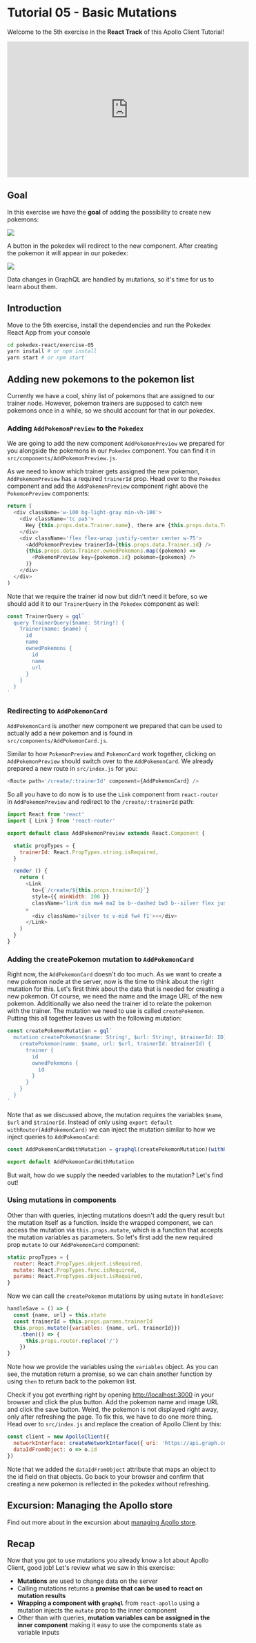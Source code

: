 # Tutorial 05 - Basic Mutations

Welcome to the 5th exercise in the **React Track** of this Apollo Client Tutorial!

<iframe width="560" height="315" src="https://www.youtube.com/embed/ZXvBmA-hKwc" frameborder="0" allowfullscreen></iframe>

## Goal

In this exercise we have the **goal** of adding the possibility to create new pokemons:

![](../images/react-exercise-05-addpokemon.png)

A button in the pokedex will redirect to the new component. After creating the pokemon it will appear in our pokedex:

![](../images/react-exercise-05-pokedex.png)

Data changes in GraphQL are handled by mutations, so it's time for us to learn about them.

## Introduction

Move to the 5th exercise, install the dependencies and run the Pokedex React App from your console

```sh
cd pokedex-react/exercise-05
yarn install # or npm install
yarn start # or npm start
```

## Adding new pokemons to the pokemon list

Currently we have a cool, shiny list of pokemons that are assigned to our trainer node. However, pokemon trainers are supposed to catch new pokemons once in a while, so we should account for that in our pokedex.

### Adding `AddPokemonPreview` to the `Pokedex`

We are going to add the new component `AddPokemonPreview` we prepared for you alongside the pokemons in our `Pokedex` component. You can find it in `src/components/AddPokemonPreview.js`.

As we need to know which trainer gets assigned the new pokemon, `AddPokemonPreview` has a required `trainerId` prop. Head over to the `Pokedex` component and add the `AddPokemonPreview` component right above the `PokemonPreview` components:

```js@src/components/PokemonPreview.js
return (
  <div className='w-100 bg-light-gray min-vh-100'>
    <div className='tc pa5'>
      Hey {this.props.data.Trainer.name}, there are {this.props.data.Trainer.ownedPokemons.length} Pokemons in your pokedex
    </div>
    <div className='flex flex-wrap justify-center center w-75'>
      <AddPokemonPreview trainerId={this.props.data.Trainer.id} />
      {this.props.data.Trainer.ownedPokemons.map((pokemon) =>
        <PokemonPreview key={pokemon.id} pokemon={pokemon} />
      )}
    </div>
  </div>
)
```

Note that we require the trainer id now but didn't need it before, so we should add it to our `TrainerQuery` in the `Pokedex` component as well:

```js@src/components/Pokedex.js
const TrainerQuery = gql`
  query TrainerQuery($name: String!) {
    Trainer(name: $name) {
      id
      name
      ownedPokemons {
        id
        name
        url
      }
    }
  }
`
```

### Redirecting to `AddPokemonCard`

`AddPokemonCard` is another new component we prepared that can be used to actually add a new pokemon and is found in `src/components/AddPokemonCard.js`.

Similar to how `PokemonPreview` and `PokemonCard` work together, clicking on `AddPokemonPreview` should switch over to the `AddPokemonCard`. We already prepared a new route in `src/index.js` for you:

```js
<Route path='/create/:trainerId' component={AddPokemonCard} />
```

So all you have to do now is to use the `Link` component from `react-router` in `AddPokemonPreview` and redirect to the `/create/:trainerId` path:

```js@src/index.js
import React from 'react'
import { Link } from 'react-router'

export default class AddPokemonPreview extends React.Component {

  static propTypes = {
    trainerId: React.PropTypes.string.isRequired,
  }

  render () {
    return (
      <Link
        to={`/create/${this.props.trainerId}`}
        style={{ minWidth: 200 }}
        className='link dim mw4 ma2 ba b--dashed bw3 b--silver flex justify-center items-center'
      >
        <div className='silver tc v-mid fw4 f1'>+</div>
      </Link>
    )
  }
}
```

### Adding the createPokemon mutation to `AddPokemonCard`

Right now, the `AddPokemonCard` doesn't do too much. As we want to create a new pokemon node at the server, now is the time to think about the right mutation for this. Let's first think about the data that is needed for creating a new pokemon. Of course, we need the name and the image URL of the new pokemon. Additionally we also need the trainer id to relate the pokemon with the trainer. The mutation we need to use is called `createPokemon`. Putting this all together leaves us with the following mutation:

```js@src/components/AddPokemonCard.js
const createPokemonMutation = gql`
  mutation createPokemon($name: String!, $url: String!, $trainerId: ID) {
    createPokemon(name: $name, url: $url, trainerId: $trainerId) {
      trainer {
        id
        ownedPokemons {
          id
        }
      }
    }
  }
`
```

Note that as we discussed above, the mutation requires the variables `$name`, `$url` and `$trainerId`. Instead of only using `export default withRouter(AddPokemonCard)` we can inject the mutation similar to how we inject queries to `AddPokemonCard`:

```js@src/components/AddPokemonCard.js
const AddPokemonCardWithMutation = graphql(createPokemonMutation)(withRouter(AddPokemonCard))

export default AddPokemonCardWithMutation
```

But wait, how do we supply the needed variables to the mutation? Let's find out!

### Using mutations in components

Other than with queries, injecting mutations doesn't add the query result but the mutation itself as a function. Inside the wrapped component, we can access the mutation via `this.props.mutate`, which is a function that accepts the mutation variables as parameters. So let's first add the new required prop `mutate` to our `AddPokemonCard` component:

```js@src/components/AddPokemonCard.js
static propTypes = {
  router: React.PropTypes.object.isRequired,
  mutate: React.PropTypes.func.isRequired,
  params: React.PropTypes.object.isRequired,
}
```

Now we can call the `createPokemon` mutations by using `mutate` in `handleSave`:

```js@src/components/AddPokemonCard.js
handleSave = () => {
  const {name, url} = this.state
  const trainerId = this.props.params.trainerId
  this.props.mutate({variables: {name, url, trainerId}})
    .then(() => {
      this.props.router.replace('/')
    })
}
```

Note how we provide the variables using the `variables` object. As you can see, the mutation return a promise, so we can chain another function by using `then` to return back to the pokemon list.

Check if you got everthing right by opening [http://localhost:3000](http://localhost:3000) in your browser and click the plus button. Add the pokemon name and image URL and click the save button. Weird, the pokemon is not displayed right away, only after refreshing the page. To fix this, we have to do one more thing. Head over to `src/index.js` and replace the creation of Apollo Client by this:

```js@src/index.js
const client = new ApolloClient({
  networkInterface: createNetworkInterface({ uri: 'https://api.graph.cool/simple/v1/__PROJECT_ID__'}),
  dataIdFromObject: o => o.id
})
```

Note that we added the `dataIdFromObject` attribute that maps an object to the id field on that objects. Go back to your browser and confirm that creating a new pokemon is reflected in the pokedex without refreshing.

## Excursion: Managing the Apollo store

Find out more about in the excursion about [managing Apollo store](/excursions/excursion-02).

## Recap

Now that you got to use mutations you already know a lot about Apollo Client, good job! Let's review what we saw in this exercise:

* **Mutations** are used to change data on the server
* Calling mutations returns a **promise that can be used to react on mutation results**
* **Wrapping a component with `graphql`** from `react-apollo` using a mutation injects the `mutate` prop to the inner component
* Other than with queries, **mutation variables can be assigned in the inner component** making it easy to use the components state as variable inputs
